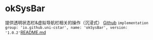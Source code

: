 # okSysBar
提供透明状态栏&虚拟导航栏相关的操作（沉浸式）
[Github](https://github.com/uni-cstar/okSysBar)
`implementation group: 'io.github.uni-cstar', name: 'okSysBar', version: '1.0.2'`[README.md](README.md)